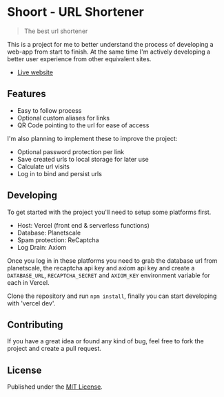 # Shoort - URL Shortener

> The best url shortener

This is a project for me to better understand the process of developing a web-app from start to finish. At the same time I'm actively developing a better user experience from other equivalent sites.

- [Live website](https://shoort.vercel.app/)

## Features

- Easy to follow process
- Optional custom aliases for links
- QR Code pointing to the url for ease of access

I'm also planning to implement these to improve the project:

- Optional password protection per link
- Save created urls to local storage for later use
- Calculate url visits
- Log in to bind and persist urls

## Developing

To get started with the project you'll need to setup some platforms first.

- Host: Vercel (front end & serverless functions)
- Database: Planetscale
- Spam protection: ReCaptcha
- Log Drain: Axiom

Once you log in in these platforms you need to grab the database url from planetscale, the recaptcha api key and axiom api key and create a `DATABASE_URL`, `RECAPTCHA_SECRET` and `AXIOM_KEY` environment variable for each in Vercel.

Clone the repository and run `npm install`, finally you can start developing with 'vercel dev'.

## Contributing

If you have a great idea or found any kind of bug, feel free to fork the project and create a pull request.

## License

Published under the [MIT License](./LICENCE).